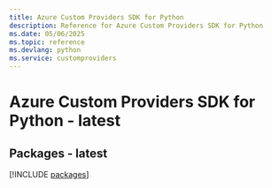 ```yaml
---
title: Azure Custom Providers SDK for Python
description: Reference for Azure Custom Providers SDK for Python
ms.date: 05/06/2025
ms.topic: reference
ms.devlang: python
ms.service: customproviders
---
```

# Azure Custom Providers SDK for Python - latest
## Packages - latest
[!INCLUDE [packages](custom-providers-index.md)]